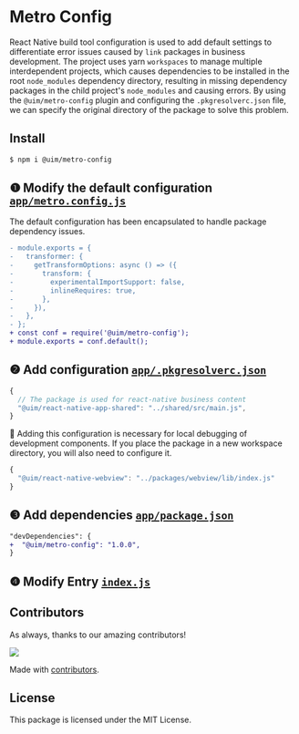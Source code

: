 Metro Config
===

React Native build tool configuration is used to add default settings to differentiate error issues caused by `link` packages in business development. The project uses yarn `workspaces` to manage multiple interdependent projects, which causes dependencies to be installed in the root `node_modules` dependency directory, resulting in missing dependency packages in the child project's `node_modules` and causing errors. By using the `@uim/metro-config` plugin and configuring the `.pkgresolverc.json` file, we can specify the original directory of the package to solve this problem.

## Install

```bash
$ npm i @uim/metro-config
```

## ❶ Modify the default configuration [`app/metro.config.js`](https://github.com/uimjs/metro-config/blob/c5ab14e8ec3b7b889a8fcd6930f3ad5c677035fc/example/app/metro.config.js#L1-L2)

The default configuration has been encapsulated to handle package dependency issues.

```diff
- module.exports = {
-   transformer: {
-     getTransformOptions: async () => ({
-       transform: {
-         experimentalImportSupport: false,
-         inlineRequires: true,
-       },
-     }),
-   },
- };
+ const conf = require('@uim/metro-config');
+ module.exports = conf.default();
```

## ❷ Add configuration [`app/.pkgresolverc.json`](https://github.com/uimjs/metro-config/blob/c5ab14e8ec3b7b889a8fcd6930f3ad5c677035fc/example/app/.pkgresolverc.json#L1-L3)

```js
{
  // The package is used for react-native business content
  "@uim/react-native-app-shared": "../shared/src/main.js",
}
```

🚧 Adding this configuration is necessary for local debugging of development components. If you place the package in a new workspace directory, you will also need to configure it.

```js
{
  "@uim/react-native-webview": "../packages/webview/lib/index.js"
}
```

## ❸ Add dependencies [`app/package.json`](https://github.com/uimjs/metro-config/blob/c5ab14e8ec3b7b889a8fcd6930f3ad5c677035fc/example/app/package.json#L26)


```diff
"devDependencies": {
+  "@uim/metro-config": "1.0.0",
}
```

## ❹ Modify Entry [`index.js`](https://github.com/uimjs/metro-config/blob/c5ab14e8ec3b7b889a8fcd6930f3ad5c677035fc/example/app/index.js#L6-L7)

## Contributors

As always, thanks to our amazing contributors!

<a href="https://github.com/uimjs/metro-config/graphs/contributors">
  <img src="https://uimjs.github.io/metro-config/CONTRIBUTORS.svg" />
</a>

Made with [contributors](https://github.com/jaywcjlove/github-action-contributors).

## License

This package is licensed under the MIT License.